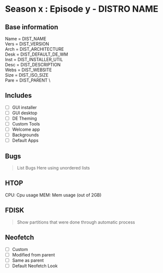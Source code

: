# Season x : Episode y - DISTRO NAME

## Base information
Name = DIST_NAME \
Vers = DIST_VERSION \
Arch = DIST_ARCHITECTURE \
Desk = DIST_DEFAULT_DE_WM \
Inst = DIST_INSTALLER_UTIL \
Desc = DIST_DESCRIPTION \
Webs = DIST_WEBSITE \
Size = DIST_ISO_SIZE \
Pare = DIST_PARENT \

## Includes
- [ ] GUI installer
- [ ] GUI desktop
- [ ] DE Theming
- [ ] Custom Tools
- [ ] Welcome app
- [ ] Backgrounds
- [ ] Default Apps

## Bugs
> List Bugs Here using unordered lists

## HTOP
CPU: Cpu usage
MEM: Mem usage (out of 2GB)

## FDISK
> Show partitions that were done through automatic process

## Neofetch
- [ ] Custom 
- [ ] Modified from parent
- [ ] Same as parent
- [ ] Default Neofetch Look
